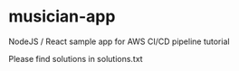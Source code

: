 # musician-app
NodeJS / React sample app for AWS CI/CD pipeline tutorial

Please find solutions in solutions.txt

